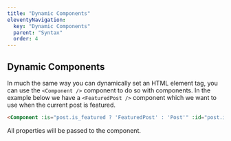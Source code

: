 ```yaml
---
title: "Dynamic Components"
eleventyNavigation:
  key: "Dynamic Components"
  parent: "Syntax"
  order: 4
---
```


## Dynamic Components

In much the same way you can dynamically set an HTML element tag, you can use the `<Component />` component to do so with components. In the example below we have a `<FeaturedPost />` component which we want to use when the current post is featured.

```html
<Component :is="post.is_featured ? 'FeaturedPost' : 'Post'" :id="post.id" />
```

All properties will be passed to the component.